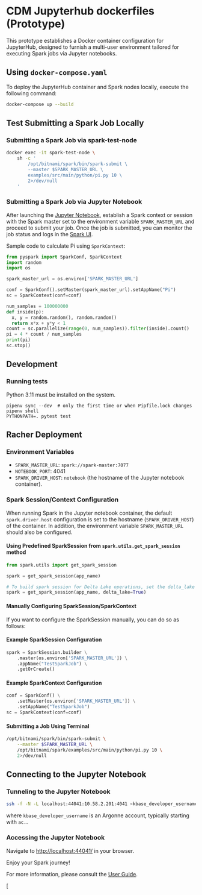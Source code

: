 # CDM Jupyterhub dockerfiles (Prototype)

This prototype establishes a Docker container configuration for JupyterHub, designed to furnish a multi-user 
environment tailored for executing Spark jobs via Jupyter notebooks.

## Using `docker-compose.yaml`

To deploy the JupyterHub container and Spark nodes locally, execute the following command:

```bash
docker-compose up --build
```

## Test Submitting a Spark Job Locally

### Submitting a Spark Job via spark-test-node
```bash
docker exec -it spark-test-node \
    sh -c '
	    /opt/bitnami/spark/bin/spark-submit \
	    --master $SPARK_MASTER_URL \
	    examples/src/main/python/pi.py 10 \
	    2>/dev/null
    '
```

### Submitting a Spark Job via Jupyter Notebook
After launching the [Jupyter Notebook](http://localhost:4041/), establish a Spark context or session with the Spark 
master set to the environment variable `SPARK_MASTER_URL` and proceed to submit your job. Once the job is submitted, 
you can monitor the job status and logs in the [Spark UI](http://localhost:8080/).

Sample code to calculate Pi using `SparkContext`:
```python
from pyspark import SparkConf, SparkContext
import random
import os

spark_master_url = os.environ['SPARK_MASTER_URL']

conf = SparkConf().setMaster(spark_master_url).setAppName("Pi")
sc = SparkContext(conf=conf)

num_samples = 100000000
def inside(p):     
  x, y = random.random(), random.random()
  return x*x + y*y < 1
count = sc.parallelize(range(0, num_samples)).filter(inside).count()
pi = 4 * count / num_samples
print(pi)
sc.stop()
```

## Development

### Running tests

Python 3.11 must be installed on the system.

```
pipenv sync --dev  # only the first time or when Pipfile.lock changes
pipenv shell
PYTHONPATH=. pytest test
```

## Racher Deployment

### Environment Variables
- `SPARK_MASTER_URL`: `spark://spark-master:7077`
- `NOTEBOOK_PORT`: 4041
- `SPARK_DRIVER_HOST`: `notebook` (the hostname of the Jupyter notebook container).

### Spark Session/Context Configuration

When running Spark in the Jupyter notebook container, the default `spark.driver.host` configuration is set to 
the hostname (`SPARK_DRIVER_HOST`) of the container. 
In addition, the environment variable `SPARK_MASTER_URL` should also be configured.

#### Using Predefined SparkSession from `spark.utils.get_spark_session` method
```python
from spark.utils import get_spark_session

spark = get_spark_session(app_name)

# To build spark session for Delta Lake operations, set the delta_lake parameter to True
spark = get_spark_session(app_name, delta_lake=True)
```

#### Manually Configuring SparkSession/SparkContext

If you want to configure the SparkSession manually, you can do so as follows:

#### Example SparkSession Configuration
```python
spark = SparkSession.builder \
    .master(os.environ['SPARK_MASTER_URL']) \
    .appName("TestSparkJob") \
    .getOrCreate()
```

#### Example SparkContext Configuration
```python
conf = SparkConf() \
    .setMaster(os.environ['SPARK_MASTER_URL']) \
    .setAppName("TestSparkJob")
sc = SparkContext(conf=conf)
```

#### Submitting a Job Using Terminal
```bash
/opt/bitnami/spark/bin/spark-submit \
    --master $SPARK_MASTER_URL \
    /opt/bitnami/spark/examples/src/main/python/pi.py 10 \
    2>/dev/null
```

## Connecting to the Jupyter Notebook

### Tunneling to the Jupyter Notebook
```bash
ssh -f -N -L localhost:44041:10.58.2.201:4041 <kbase_developer_username>@login1.berkeley.kbase.us
```
where ```kbase_developer_username``` is an Argonne account, typically starting with `ac.`.

### Accessing the Jupyter Notebook
Navigate to [http://localhost:44041/](http://localhost:44041/) in your browser.

Enjoy your Spark journey!

For more information, please consult the [User Guide](docs/user_guide.md).

[


